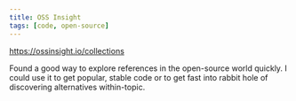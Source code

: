 ```yaml
---
title: OSS Insight
tags: [code, open-source]
---
```


https://ossinsight.io/collections

Found a good way to explore references in the open-source world quickly. I could use it to get popular, stable code or to get fast into rabbit hole of discovering alternatives within-topic.
